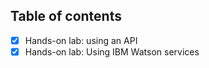 ## Table of contents
- [x] Hands-on lab: using an API
- [x] Hands-on lab: Using IBM Watson services
